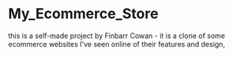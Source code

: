 # My_Ecommerce_Store
this is a self-made project by Finbarr Cowan - it is a clone of some ecommerce websites I've seen online of their features and design, 
